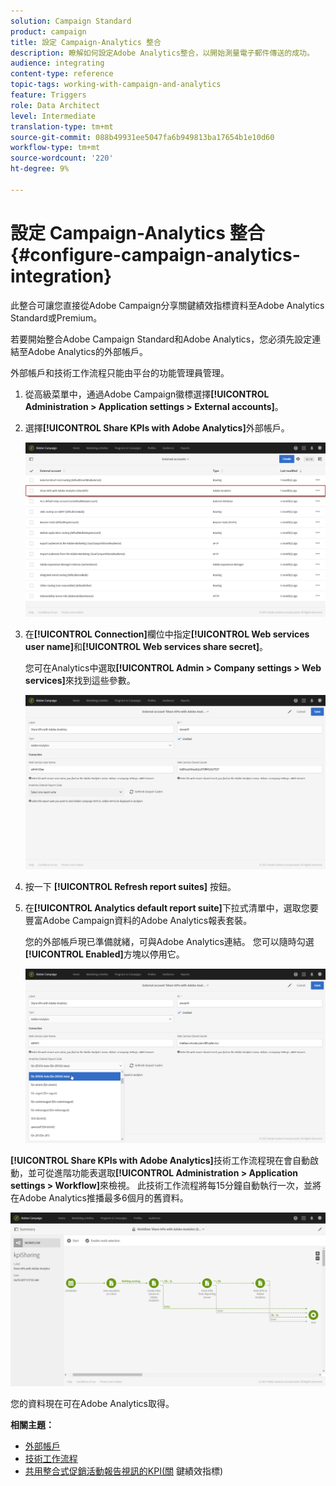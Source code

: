 ```yaml
---
solution: Campaign Standard
product: campaign
title: 設定 Campaign-Analytics 整合
description: 瞭解如何設定Adobe Analytics整合，以開始測量電子郵件傳送的成功。
audience: integrating
content-type: reference
topic-tags: working-with-campaign-and-analytics
feature: Triggers
role: Data Architect
level: Intermediate
translation-type: tm+mt
source-git-commit: 088b49931ee5047fa6b949813ba17654b1e10d60
workflow-type: tm+mt
source-wordcount: '220'
ht-degree: 9%

---
```



# 設定 Campaign-Analytics 整合{#configure-campaign-analytics-integration}

此整合可讓您直接從Adobe Campaign分享關鍵績效指標資料至Adobe Analytics Standard或Premium。

若要開始整合Adobe Campaign Standard和Adobe Analytics，您必須先設定連結至Adobe Analytics的外部帳戶。

外部帳戶和技術工作流程只能由平台的功能管理員管理。

1. 從高級菜單中，通過Adobe Campaign徽標選擇&#x200B;**[!UICONTROL Administration > Application settings > External accounts]**。
1. 選擇&#x200B;**[!UICONTROL Share KPIs with Adobe Analytics]**&#x200B;外部帳戶。

   ![](assets/analytics_2.png)

1. 在&#x200B;**[!UICONTROL Connection]**&#x200B;欄位中指定&#x200B;**[!UICONTROL Web services user name]**&#x200B;和&#x200B;**[!UICONTROL Web services share secret]**。

   您可在Analytics中選取&#x200B;**[!UICONTROL Admin > Company settings > Web services]**&#x200B;來找到這些參數。

   ![](assets/analytics_1.png)

1. 按一下 **[!UICONTROL Refresh report suites]** 按鈕。
1. 在&#x200B;**[!UICONTROL Analytics default report suite]**&#x200B;下拉式清單中，選取您要豐富Adobe Campaign資料的Adobe Analytics報表套裝。

   您的外部帳戶現已準備就緒，可與Adobe Analytics連結。 您可以隨時勾選&#x200B;**[!UICONTROL Enabled]**&#x200B;方塊以停用它。

   ![](assets/analytics.png)

**[!UICONTROL Share KPIs with Adobe Analytics]**&#x200B;技術工作流程現在會自動啟動，並可從進階功能表選取&#x200B;**[!UICONTROL Administration > Application settings > Workflow]**&#x200B;來檢視。 此技術工作流程將每15分鐘自動執行一次，並將在Adobe Analytics推播最多6個月的舊資料。

![](assets/analytics_3.png)

您的資料現在可在Adobe Analytics取得。

**相關主題：**

* [外部帳戶](../../administration/using/external-accounts.md)
* [技術工作流程](../../administration/using/technical-workflows.md)
* [共用整合式促銷活動報告視訊的KPI(關](https://helpx.adobe.com/tw/marketing-cloud/how-to/email-marketing.html) 鍵績效指標)

